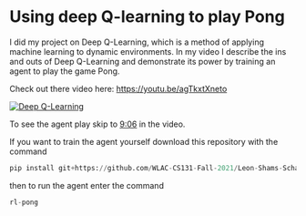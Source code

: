 # Using deep Q-learning to play Pong

I did my project on Deep Q-Learning, which is a method of applying machine learning to dynamic environments. In my video I describe the ins and outs of Deep Q-Learning and demonstrate its power by training an agent to play the game Pong.

Check out there video here: <https://youtu.be/agTkxtXneto>

[![Deep Q-Learning](http://img.youtube.com/vi/agTkxtXneto/0.jpg)](http://www.youtube.com/watch?v=agTkxtXneto "Deep Q-Learning")

To see the agent play skip to [9:06](https://youtu.be/agTkxtXneto?t=546) in the video.

If you want to train the agent yourself download this repository with the command

```python
pip install git+https://github.com/WLAC-CS131-Fall-2021/Leon-Shams-Schaal.git
```

then to run the agent enter the command

```python
rl-pong
```
